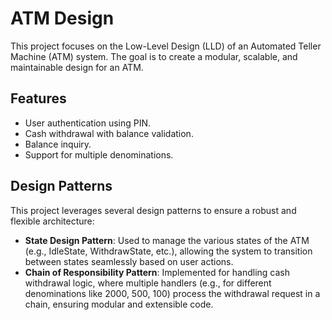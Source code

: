 # ATM Design

This project focuses on the Low-Level Design (LLD) of an Automated Teller Machine (ATM) system. The goal is to create a modular, scalable, and maintainable design for an ATM.

## Features

- User authentication using PIN.
- Cash withdrawal with balance validation.
- Balance inquiry.
- Support for multiple denominations.

## Design Patterns

This project leverages several design patterns to ensure a robust and flexible architecture:

- **State Design Pattern**: Used to manage the various states of the ATM (e.g., IdleState, WithdrawState, etc.), allowing the system to transition between states seamlessly based on user actions.
- **Chain of Responsibility Pattern**: Implemented for handling cash withdrawal logic, where multiple handlers (e.g., for different denominations like 2000, 500, 100) process the withdrawal request in a chain, ensuring modular and extensible code.
